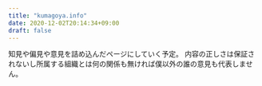 ```yaml
---
title: "kumagoya.info"
date: 2020-12-02T20:14:34+09:00
draft: false
---
```


知見や偏見や意見を詰め込んだページにしていく予定。
内容の正しさは保証されないし所属する組織とは何の関係も無ければ僕以外の誰の意見も代表しません。

